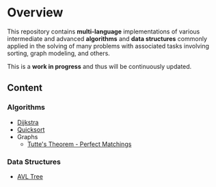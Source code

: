 # Overview

This repository contains **multi-language** implementations of various intermediate and advanced **algorithms** and **data structures** commonly applied in the solving of many problems with associated tasks involving sorting, graph modeling, and others.

This is a **work in progress** and thus will be continuously updated.

## Content

### Algorithms

- [Dijkstra](https://github.com/Willian-Girao/ADS/blob/master/dijkstra/README.md)
- [Quicksort](https://github.com/Willian-Girao/ADS/blob/master/quicksort/README.md)
- Graphs
    - [Tutte's Theorem - Perfect Matchings]()

### Data Structures

- [AVL Tree](https://github.com/Willian-Girao/ADS/blob/master/avl-tree/README.md)
